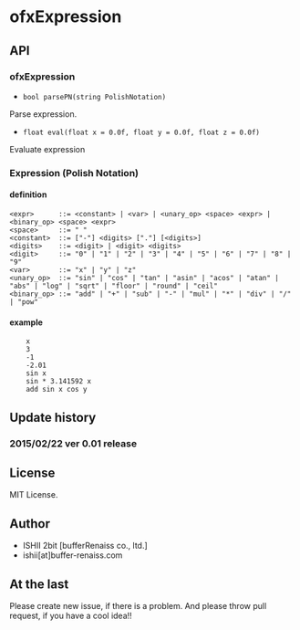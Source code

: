 # ofxExpression

## API

### ofxExpression

* `bool parsePN(string PolishNotation)`

Parse expression.

* `float eval(float x = 0.0f, float y = 0.0f, float z = 0.0f)`

Evaluate expression

### Expression (Polish Notation)

#### definition

```
<expr>      ::= <constant> | <var> | <unary_op> <space> <expr> | <binary_op> <space> <expr>
<space>     ::= " "
<constant>  ::= ["-"] <digits> ["."] [<digits>]
<digits>    ::= <digit> | <digit> <digits>
<digit>     ::= "0" | "1" | "2" | "3" | "4" | "5" | "6" | "7" | "8" | "9"
<var>       ::= "x" | "y" | "z"
<unary_op>  ::= "sin" | "cos" | "tan" | "asin" | "acos" | "atan" | "abs" | "log" | "sqrt" | "floor" | "round" | "ceil"
<binary_op> ::= "add" | "+" | "sub" | "-" | "mul" | "*" | "div" | "/" | "pow"
```

#### example

```
	x
	3
	-1
	-2.01
    sin x
    sin * 3.141592 x
    add sin x cos y
```

## Update history

### 2015/02/22 ver 0.01 release

## License

MIT License.

## Author

* ISHII 2bit [bufferRenaiss co., ltd.]
* ishii[at]buffer-renaiss.com

## At the last

Please create new issue, if there is a problem.
And please throw pull request, if you have a cool idea!!
